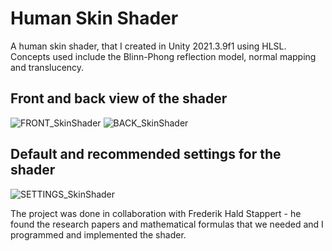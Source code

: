 # Human Skin Shader

A human skin shader, that I created in Unity 2021.3.9f1 using HLSL. 
Concepts used include the Blinn-Phong reflection model, normal mapping and translucency.

## Front and back view of the shader

![FRONT_SkinShader](https://github.com/user-attachments/assets/63567bc5-de0e-4f51-9a04-31398b3caad3)
![BACK_SkinShader](https://github.com/user-attachments/assets/95f0e35b-fba9-4faf-abef-d1eb668fc7b9)

## Default and recommended settings for the shader
![SETTINGS_SkinShader](https://github.com/user-attachments/assets/9b4b561f-216a-4d19-a4fa-23ec33508d9c)

The project was done in collaboration with Frederik Hald Stappert - he found the research papers and mathematical formulas that we needed and I programmed and implemented the shader.
